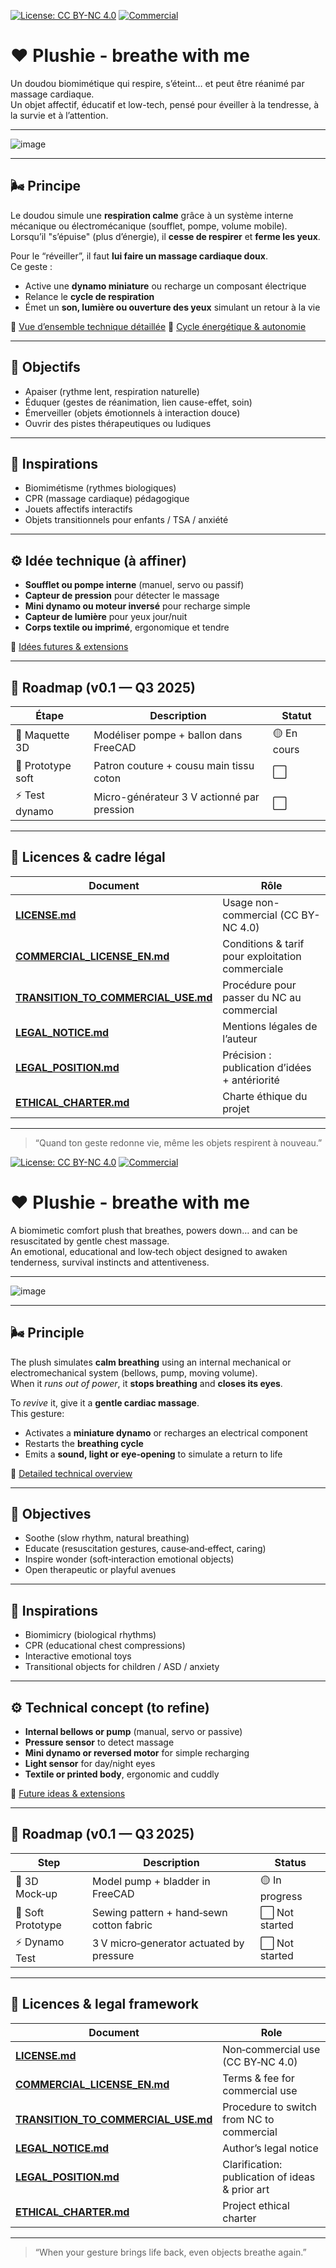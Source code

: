 [![License: CC BY-NC 4.0](https://img.shields.io/badge/License-BY--NC_4.0-lightgrey.svg)](governance/LICENSE.md)
[![Commercial](https://img.shields.io/badge/Commercial%20Use-€4000/yr-blue)](governance/COMMERCIAL_LICENSE_EN.md)

# ❤️ Plushie - breathe with me

Un doudou biomimétique qui respire, s’éteint… et peut être réanimé par massage cardiaque.  
Un objet affectif, éducatif et low-tech, pensé pour éveiller à la tendresse, à la survie et à l’attention.

---

![image](images/Plushie_save_me.png)

---

## 🌬️ Principe

Le doudou simule une **respiration calme** grâce à un système interne mécanique ou électromécanique (soufflet, pompe, volume mobile).  
Lorsqu’il "s’épuise" (plus d’énergie), il **cesse de respirer** et **ferme les yeux**.

Pour le “réveiller”, il faut **lui faire un massage cardiaque doux**.  
Ce geste :
- Active une **dynamo miniature** ou recharge un composant électrique
- Relance le **cycle de respiration**
- Émet un **son,  lumière ou ouverture des yeux** simulant un retour à la vie

🔧 [Vue d’ensemble technique détaillée](tech/DOUDOU_TECH_OVERVIEW.md)
🔌 [Cycle énergétique & autonomie](tech/POWER_LIFECYCLE.md)

---

## 🧸 Objectifs

- Apaiser (rythme lent, respiration naturelle)
- Éduquer (gestes de réanimation, lien cause-effet, soin)
- Émerveiller (objets émotionnels à interaction douce)
- Ouvrir des pistes thérapeutiques ou ludiques

---

## 🔬 Inspirations

- Biomimétisme (rythmes biologiques)
- CPR (massage cardiaque) pédagogique
- Jouets affectifs interactifs
- Objets transitionnels pour enfants / TSA / anxiété

---

## ⚙️ Idée technique (à affiner)

- **Soufflet ou pompe interne** (manuel, servo ou passif)
- **Capteur de pression** pour détecter le massage
- **Mini dynamo ou moteur inversé** pour recharge simple
- **Capteur de lumière** pour yeux jour/nuit
- **Corps textile ou imprimé**, ergonomique et tendre

🚀 [Idées futures & extensions](tech/Plushie_FUTURE_IDEAS.md)

---

## 🚩 Roadmap (v0.1 — Q3 2025)
| Étape | Description | Statut |
|-------|-------------|--------|
| 🔧 Maquette 3D | Modéliser pompe + ballon dans FreeCAD | 🟡 En cours |
| 🧵 Prototype soft | Patron couture + cousu main tissu coton | ⬜ |
| ⚡ Test dynamo | Micro-générateur 3 V actionné par pression | ⬜ |

---

## 📜 Licences & cadre légal  

| Document | Rôle |
|----------|------|
| **[LICENSE.md](governance/LICENSE.md)** | Usage non-commercial (CC BY-NC 4.0) |
| **[COMMERCIAL_LICENSE_EN.md](governance/COMMERCIAL_LICENSE_EN.md)** | Conditions & tarif pour exploitation commerciale |
| **[TRANSITION_TO_COMMERCIAL_USE.md](governance/TRANSITION_TO_COMMERCIAL_USE.md)** | Procédure pour passer du NC au commercial |
| **[LEGAL_NOTICE.md](governance/LEGAL_NOTICE.md)** | Mentions légales de l’auteur |
| **[LEGAL_POSITION.md](governance/LEGAL_POSITION.md)** | Précision : publication d’idées + antériorité |
| **[ETHICAL_CHARTER.md](governance/ETHICAL_CHARTER.md)** | Charte éthique du projet |

---

> “Quand ton geste redonne vie, même les objets respirent à nouveau.”

[![License: CC BY-NC 4.0](https://img.shields.io/badge/License-BY--NC_4.0-lightgrey.svg)](governance/LICENSE.md)
[![Commercial](https://img.shields.io/badge/Commercial%20Use-€4000/yr-blue)](governance/COMMERCIAL_LICENSE_EN.md)

# ❤️ Plushie - breathe with me

A biomimetic comfort plush that breathes, powers down… and can be resuscitated by gentle chest massage.  
An emotional, educational and low‑tech object designed to awaken tenderness, survival instincts and attentiveness.

---

![image](images/Plushie_save_me.png)

---

## 🌬️ Principle

The plush simulates **calm breathing** using an internal mechanical or electromechanical system (bellows, pump, moving volume).  
When it *runs out of power*, it **stops breathing** and **closes its eyes**.

To *revive* it, give it a **gentle cardiac massage**.  
This gesture:
- Activates a **miniature dynamo** or recharges an electrical component
- Restarts the **breathing cycle**
- Emits a **sound, light or eye‑opening** to simulate a return to life

🔧 [Detailed technical overview](tech/DOUDOU_TECH_OVERVIEW.md)

---

## 🧸 Objectives

- Soothe (slow rhythm, natural breathing)
- Educate (resuscitation gestures, cause‑and‑effect, caring)
- Inspire wonder (soft‑interaction emotional objects)
- Open therapeutic or playful avenues

---

## 🔬 Inspirations

- Biomimicry (biological rhythms)
- CPR (educational chest compressions)
- Interactive emotional toys
- Transitional objects for children / ASD / anxiety

---

## ⚙️ Technical concept (to refine)

- **Internal bellows or pump** (manual, servo or passive)
- **Pressure sensor** to detect massage
- **Mini dynamo or reversed motor** for simple recharging
- **Light sensor** for day/night eyes
- **Textile or printed body**, ergonomic and cuddly

🚀 [Future ideas & extensions](tech/Plushie_FUTURE_IDEAS.md)

---

## 🚩 Roadmap (v0.1 — Q3 2025)

| Step | Description | Status |
|------|-------------|--------|
| 🔧 3D Mock‑up | Model pump + bladder in FreeCAD | 🟡 In progress |
| 🧵 Soft Prototype | Sewing pattern + hand‑sewn cotton fabric | ⬜ Not started |
| ⚡ Dynamo Test | 3 V micro‑generator actuated by pressure | ⬜ Not started |

---

## 📜 Licences & legal framework

| Document | Role |
|----------|------|
| **[LICENSE.md](governance/LICENSE.md)** | Non‑commercial use (CC BY‑NC 4.0) |
| **[COMMERCIAL_LICENSE_EN.md](governance/COMMERCIAL_LICENSE_EN.md)** | Terms & fee for commercial use |
| **[TRANSITION_TO_COMMERCIAL_USE.md](governance/TRANSITION_TO_COMMERCIAL_USE.md)** | Procedure to switch from NC to commercial |
| **[LEGAL_NOTICE.md](governance/LEGAL_NOTICE.md)** | Author’s legal notice |
| **[LEGAL_POSITION.md](governance/LEGAL_POSITION.md)** | Clarification: publication of ideas & prior art |
| **[ETHICAL_CHARTER.md](governance/ETHICAL_CHARTER.md)** | Project ethical charter |

---

> “When your gesture brings life back, even objects breathe again.”
